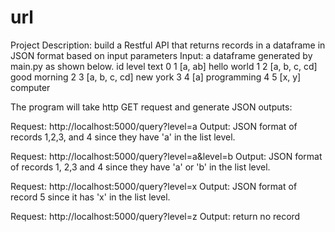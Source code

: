 # url
Project Description: build a Restful API that returns records in a dataframe in JSON format based on input parameters
Input: a dataframe generated by main.py as shown below.
  id          level          text
0  1        [a, ab]   hello world
1  2  [a, b, c, cd]  good morning
2  3  [a, b, c, cd]      new york
3  4            [a]   programming
4  5         [x, y]      computer


The program will take http GET request and generate JSON outputs: 

Request: http://localhost:5000/query?level=a
Output: JSON format of records 1,2,3, and 4 since they have 'a' in the list level.

Request: http://localhost:5000/query?level=a&level=b
Output: JSON format of records 1, 2,3 and 4  since they have 'a' or  'b' in the list level.

Request: http://localhost:5000/query?level=x
Output: JSON format of record 5 since it has 'x' in the list level.

Request: http://localhost:5000/query?level=z
Output: return no record

